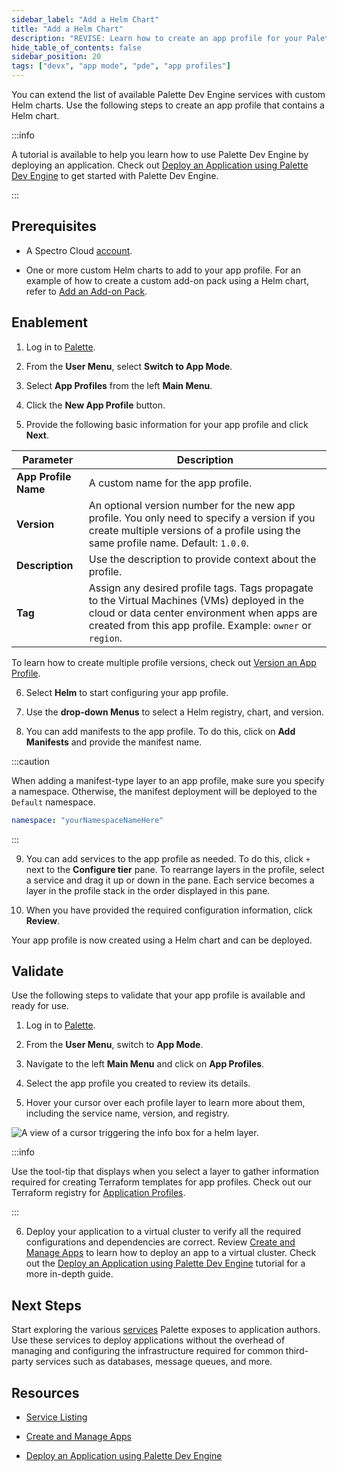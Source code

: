 ```yaml
---
sidebar_label: "Add a Helm Chart"
title: "Add a Helm Chart"
description: "REVISE: Learn how to create an app profile for your Palette Virtual Clusters that uses a Helm chart."
hide_table_of_contents: false
sidebar_position: 20
tags: ["devx", "app mode", "pde", "app profiles"]
---
```




You can extend the list of available Palette Dev Engine services with custom Helm charts. Use the following steps to create an app profile that contains a Helm chart.  


:::info

A tutorial is available to help you learn how to use Palette Dev Engine by deploying an application. Check out [Deploy an Application using Palette Dev Engine](../../../devx/apps/deploy-app.md) to get started with Palette Dev Engine.

:::


## Prerequisites

- A Spectro Cloud [account](https://www.spectrocloud.com/get-started/).

- One or more custom Helm charts to add to your app profile. For an example of how to create a custom add-on pack using a Helm chart, refer to [Add an Add-on Pack](../../../registries-and-packs/adding-add-on-packs.md#helm-charts).

<!-- - One or more Helm charts downloaded to a local **charts** directory with their location referenced in a `pack.json` file.

- A `values.yaml` file that provides configurable manifest parameters if desired.

- One or more custom manifests to add to your app profile. -->

<!-- For an example of how to create a custom add-on pack using a Helm chart, refer to [Add an Add-on Pack](../../../registries-and-packs/adding-add-on-packs.md#helm-charts) -->

## Enablement

1. Log in to [Palette](https://console.spectrocloud.com).

2. From the **User Menu**, select **Switch to App Mode**.

3. Select **App Profiles** from the left **Main Menu**.

4. Click the **New App Profile** button. 

5. Provide the following basic information for your app profile and click **Next**.

  | **Parameter**           | **Description**  |
  |-------------------------|---------------------|
  |**App Profile Name** | A custom name for the app profile.|
  |**Version** | An optional version number for the new app profile. You only need to specify a version if you create multiple versions of a profile using the same profile name. Default: `1.0.0`. |
  |**Description**  | Use the description to provide context about the profile. | 
  |**Tag** | Assign any desired profile tags. Tags propagate to the Virtual Machines (VMs) deployed in the cloud or data center environment when apps are created from this app profile. Example: `owner` or `region`.|

  To learn how to create multiple profile versions, check out [Version an App Profile](../modify-app-profiles/version-app-profile.md).

6. Select **Helm** to start configuring your app profile.

7. Use the **drop-down Menus** to select a Helm registry, chart, and version.

<!-- 8. Select a registry from the **drop-down Menu**. 

8. Select a Helm chart from the **drop-down Menu**. The name of the chart you select displays as the chart name in the **Configure tier** panel. 

9. Select the Helm version from the **drop-down Menu**. -->

8. You can add manifests to the app profile. To do this, click on **Add Manifests** and provide the manifest name.

  :::caution

  When adding a manifest-type layer to an app profile, make sure you specify a namespace. Otherwise, the manifest deployment will be deployed to the `Default` namespace.

  ```yaml
  namespace: "yourNamespaceNameHere"
  ```
  :::

9. You can add services to the app profile as needed. To do this, click `+` next to the **Configure tier** pane. To rearrange layers in the profile, select a service and drag it up or down in the pane. Each service becomes a layer in the profile stack in the order displayed in this pane. 

10. When you have provided the required configuration information, click **Review**.

Your app profile is now created using a Helm chart and can be deployed. 

## Validate

Use the following steps to validate that your app profile is available and ready for use.

1. Log in to [Palette](https://console.spectrocloud.com).

2. From the **User Menu**, switch to **App Mode**.

3. Navigate to the left **Main Menu** and click on **App Profiles**.

4. Select the app profile you created to review its details.

5. Hover your cursor over each profile layer to learn more about them, including the service name, version, and registry.

 ![A view of a cursor triggering the info box for a helm layer.](/profiles_app-profiles_create-app-profiles_helm-layer-infobox.png)
 
 :::info
 
 Use the tool-tip that displays when you select a layer to gather information required for creating Terraform templates for app profiles. Check out our Terraform registry for [Application Profiles](https://registry.terraform.io/providers/spectrocloud/spectrocloud/latest/docs/resources/application_profile).
 
 :::

6. Deploy your application to a virtual cluster to verify all the required configurations and dependencies are correct. Review [Create and Manage Apps](../../../devx/apps/create-app.md) to learn how to deploy an app to a virtual cluster. Check out the [Deploy an Application using Palette Dev Engine](../../../devx/apps/deploy-app.md) tutorial for a more in-depth guide.

## Next Steps

Start exploring the various [services](../../../devx/app-profile/services/services.md) Palette exposes to application authors. Use these services to deploy applications without the overhead of managing and configuring the infrastructure required for common third-party services such as databases, message queues, and more.

## Resources

- [Service Listing](/devx/app-profile/services/service-listings/)

- [Create and Manage Apps](../../../devx/apps/create-app.md)

- [Deploy an Application using Palette Dev Engine](../../../devx/apps/deploy-app.md)
